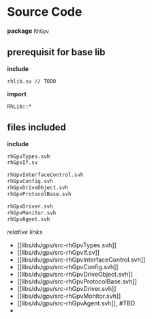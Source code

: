 # Source Code
**package** `RhGpv`

## prerequisit for base lib
**include**
```
rhlib.sv // TODO
```
**import**
```
RhLib::*
```

## files included
**include**
```systemverilog
rhGpvTypes.svh
rhGpvIf.sv

rhGpvInterfaceControl.svh
rhGpvConfig.svh
rhGpvDriveObject.svh
rhGpvProtocolBase.svh

rhGpvDriver.svh
rhGpvMonitor.svh
rhGpvAgent.svh

```

*relative links*
- [[libs/dv/gpv/src-rhGpvTypes.svh]]
- [[libs/dv/gpv/src-rhGpvIf.sv]]
- [[libs/dv/gpv/src-rhGpvInterfaceControl.svh]]
- [[libs/dv/gpv/src-rhGpvConfig.svh]]
- [[libs/dv/gpv/src-rhGpvDriveObject.svh]]
- [[libs/dv/gpv/src-rhGpvProtocolBase.svh]]
- [[libs/dv/gpv/src-rhGpvDriver.svh]]
- [[libs/dv/gpv/src-rhGpvMonitor.svh]]
- [[libs/dv/gpv/src-rhGpvAgent.svh]], #TBD 
- 